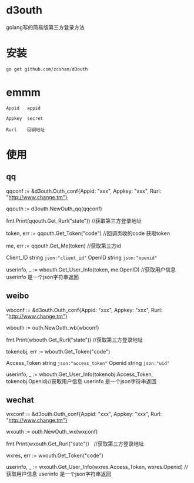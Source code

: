 # d3outh
golang写的简易版第三方登录方法


# 安装

`go get github.com/zcshan/d3outh`

# emmm

	Appid   appid

	Appkey  secret

	Rurl    回调地址
 


# 使用

## qq

qqconf := &d3outh.Outh_conf{Appid: "xxx", Appkey: "xxx", Rurl: "http://www.change.tm"}

qqouth := d3outh.NewOuth_qq(qqconf)

fmt.Print(qqouth.Get_Rurl("state")) //获取第三方登录地址

token, err := qqouth.Get_Token("code")  //回调页收的code 获取token


me, err := qqouth.Get_Me(token)  //获取第三方id

Client_ID string `json:"client_id"`
OpenID    string `json:"openid"`

userinfo, _ := wbouth.Get_User_Info(token, me.OpenID)  //获取用户信息 userinfo 是一个json字符串返回

## weibo

wbconf := &d3outh.Outh_conf{Appid: "xxx", Appkey: "xxx", Rurl: "http://www.change.tm"}

wbouth := outh.NewOuth_wb(wbconf)

fmt.Print(wbouth.Get_Rurl("state")) //获取第三方登录地址


tokenobj, err := wbouth.Get_Token("code")

Access_Token string `json:"access_token"`
Openid       string `json:"uid"`

userinfo, _ := wbouth.Get_User_Info(tokenobj.Access_Token, tokenobj.Openid)//获取用户信息 userinfo 是一个json字符串返回

## wechat

wxconf := &d3outh.Outh_conf{Appid: "xxx", Appkey: "xxx", Rurl: "http://www.change.tm"}

wxouth := outh.NewOuth_wx(wxconf)

fmt.Print(wxouth.Get_Rurl("sate")） //获取第三方登录地址

wxres, err := wxouth.Get_Token("code")

userinfo, _ := wxouth.Get_User_Info(wxres.Access_Token, wxres.Openid) //获取用户信息 userinfo 是一个json字符串返回